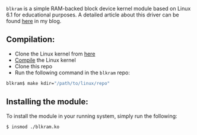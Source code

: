 `blkram` is a simple RAM-backed block device kernel module based on
Linux 6.1 for educational purposes. A detailed article about this driver can be found [here](https://blog.pankajraghav.com/2022/11/30/BLKRAM.html) in
my blog.

## Compilation:
- Clone the Linux kernel from [here](https://github.com/torvalds/linux)
- [Compile](https://wiki.archlinux.org/title/Kernel/Traditional_compilation#Compilation) the Linux kernel
- Clone this repo
- Run the following command in the `blkram` repo:
```bash
blkram$ make kdir="/path/to/linux/repo"
```
## Installing the module:
To install the module in your running system, simply run the following:
```bash
$ insmod ./blkram.ko
```
